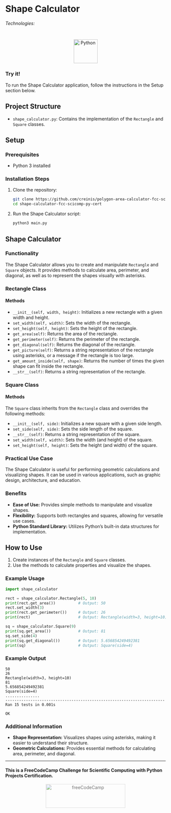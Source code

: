 # Shape Calculator

###### Technologies:
<p align="center">
<img src="https://img.icons8.com/color/75/000000/python.png" width="75" height="75" alt="Python" style="margin: 10px 15px 0 15px;" />
</p>

### Try it!

To run the Shape Calculator application, follow the instructions in the Setup section below.

## Project Structure

- `shape_calculator.py`: Contains the implementation of the `Rectangle` and `Square` classes.

## Setup

### Prerequisites

- Python 3 installed

### Installation Steps

1. Clone the repository:
   ```bash
   git clone https://github.com/creinis/polygon-area-calculator-fcc-scicomp-py-cert.git
   cd shape-calculator-fcc-scicomp-py-cert
   ```

2. Run the Shape Calculator script:
   ```bash
   python3 main.py
   ```

## Shape Calculator

### Functionality

The Shape Calculator allows you to create and manipulate `Rectangle` and `Square` objects. It provides methods to calculate area, perimeter, and diagonal, as well as to represent the shapes visually with asterisks.

### Rectangle Class

#### Methods

- `__init__(self, width, height)`: Initializes a new rectangle with a given width and height.
- `set_width(self, width)`: Sets the width of the rectangle.
- `set_height(self, height)`: Sets the height of the rectangle.
- `get_area(self)`: Returns the area of the rectangle.
- `get_perimeter(self)`: Returns the perimeter of the rectangle.
- `get_diagonal(self)`: Returns the diagonal of the rectangle.
- `get_picture(self)`: Returns a string representation of the rectangle using asterisks, or a message if the rectangle is too large.
- `get_amount_inside(self, shape)`: Returns the number of times the given shape can fit inside the rectangle.
- `__str__(self)`: Returns a string representation of the rectangle.

### Square Class

#### Methods

The `Square` class inherits from the `Rectangle` class and overrides the following methods:

- `__init__(self, side)`: Initializes a new square with a given side length.
- `set_side(self, side)`: Sets the side length of the square.
- `__str__(self)`: Returns a string representation of the square.
- `set_width(self, width)`: Sets the width (and height) of the square.
- `set_height(self, height)`: Sets the height (and width) of the square.

### Practical Use Case

The Shape Calculator is useful for performing geometric calculations and visualizing shapes. It can be used in various applications, such as graphic design, architecture, and education.

### Benefits

- **Ease of Use:** Provides simple methods to manipulate and visualize shapes.
- **Flexibility:** Supports both rectangles and squares, allowing for versatile use cases.
- **Python Standard Library:** Utilizes Python’s built-in data structures for implementation.

## How to Use

1. Create instances of the `Rectangle` and `Square` classes.
2. Use the methods to calculate properties and visualize the shapes.

### Example Usage

```python
import shape_calculator

rect = shape_calculator.Rectangle(5, 10)
print(rect.get_area())          # Output: 50
rect.set_width(3)
print(rect.get_perimeter())     # Output: 26
print(rect)                     # Output: Rectangle(width=3, height=10)

sq = shape_calculator.Square(9)
print(sq.get_area())            # Output: 81
sq.set_side(4)
print(sq.get_diagonal())        # Output: 5.656854249492381
print(sq)                       # Output: Square(side=4)
```

### Example Output

```plaintext
50
26
Rectangle(width=3, height=10)
81
5.656854249492381
Square(side=4)
...............
----------------------------------------------------------------------
Ran 15 tests in 0.001s

OK
```

### Additional Information

- **Shape Representation:** Visualizes shapes using asterisks, making it easier to understand their structure.
- **Geometric Calculations:** Provides essential methods for calculating area, perimeter, and diagonal.

---
#### This is a FreeCodeCamp Challenge for Scientific Computing with Python Projects Certification.
<p align="center">
<img src="https://cdn.freecodecamp.org/platform/universal/fcc_primary.svg" width="250" height="75" alt="freeCodeCamp" style="margin: 0 15px; opacity: 0.6" />
</p>
